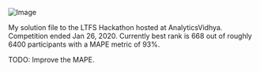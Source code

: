 
![Image](~/home/shivendra/Desktop/AnalyticsVidhya/L&T/LTFS_Data_Science_FinHack_2_-_1920x480-thumbnail-1200x1200-90.jpg)

My solution file to the LTFS Hackathon hosted at AnalyticsVidhya. Competition ended Jan 26, 2020. Currently best rank is 668 out of roughly 6400 participants with a MAPE metric of 93%.

TODO: Improve the MAPE.
